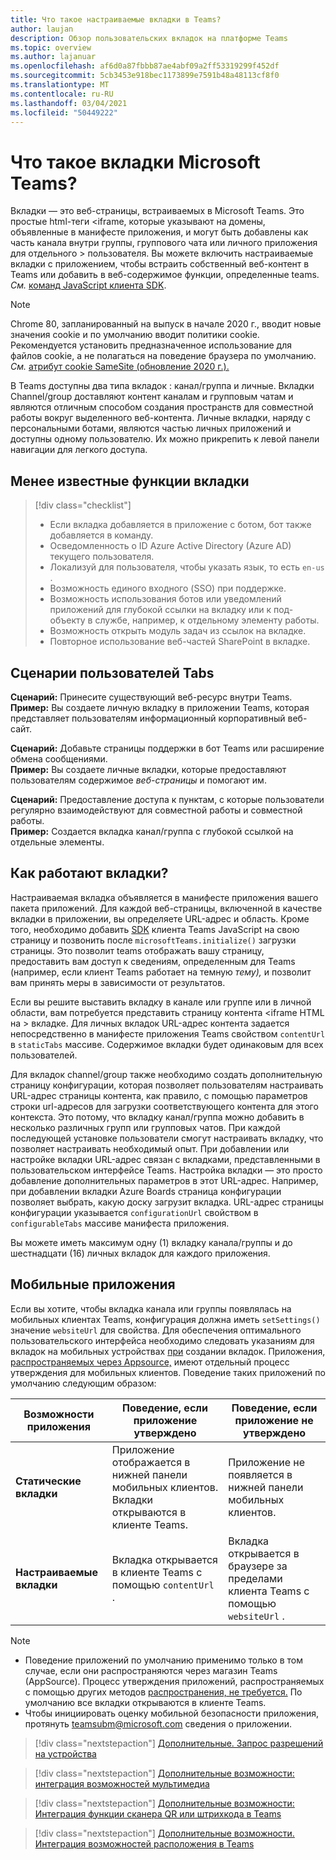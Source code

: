 ```yaml
---
title: Что такое настраиваемые вкладки в Teams?
author: laujan
description: Обзор пользовательских вкладок на платформе Teams
ms.topic: overview
ms.author: lajanuar
ms.openlocfilehash: af6d0a87fbbb87ae4abf09a2ff53319299f452df
ms.sourcegitcommit: 5cb3453e918bec1173899e7591b48a48113cf8f0
ms.translationtype: MT
ms.contentlocale: ru-RU
ms.lasthandoff: 03/04/2021
ms.locfileid: "50449222"
---
```

# <a name="what-are-microsoft-teams-tabs"></a>Что такое вкладки Microsoft Teams?

Вкладки — это веб-страницы, встраиваемых в Microsoft Teams. Это простые html-теги <iframe, которые указывают на домены, объявленные в манифесте приложения, и могут быть добавлены как часть канала внутри группы, группового чата или личного приложения для отдельного \> пользователя. Вы можете включить настраиваемые вкладки с приложением, чтобы встраить собственный веб-контент в Teams или добавить в веб-содержимое функции, определенные teams. *См.* [команд JavaScript клиента SDK](/javascript/api/overview/msteams-client).

> [!NOTE]
> Chrome 80, запланированный на выпуск в начале 2020 г., вводит новые значения cookie и по умолчанию вводит политики cookie. Рекомендуется установить предназначенное использование для файлов cookie, а не полагаться на поведение браузера по умолчанию. *См.* [атрибут cookie SameSite (обновление 2020 г.).](../resources/samesite-cookie-update.md)

В Teams доступны два типа вкладок : канал/группа и личные. Вкладки Channel/group доставляют контент каналам и групповым чатам и являются отличным способом создания пространств для совместной работы вокруг выделенного веб-контента. Личные вкладки, наряду с персональными ботами, являются частью личных приложений и доступны одному пользователю. Их можно прикрепить к левой панели навигации для легкого доступа.

## <a name="lesser-known-tab-features"></a>Менее известные функции вкладки

> [!div class="checklist"]
>
> * Если вкладка добавляется в приложение с ботом, бот также добавляется в команду.
> * Осведомленность о ID Azure Active Directory (Azure AD) текущего пользователя.
> * Локализуй для пользователя, чтобы указать язык, то есть `en-us` . 
> * Возможность единого входного (SSO) при поддержке.
> * Возможность использования ботов или уведомлений приложений для глубокой ссылки на вкладку или к под-объекту в службе, например, к отдельному элементу работы.
> * Возможность открыть модуль задач из ссылок на вкладке.
> * Повторное использование веб-частей SharePoint в вкладке.

## <a name="tabs-user-scenarios"></a>Сценарии пользователей Tabs

**Сценарий:** Принесите существующий веб-ресурс внутри Teams. \
**Пример:** Вы создаете личную вкладку в приложении Teams, которая представляет пользователям информационный корпоративный веб-сайт.

**Сценарий:** Добавьте страницы поддержки в бот Teams или расширение обмена сообщениями. \
**Пример:** Вы создаете личные  вкладки, которые предоставляют пользователям содержимое *веб-страницы* и помогают им.

**Сценарий:** Предоставление доступа к пунктам, с которые пользователи регулярно взаимодействуют для совместной работы и совместной работы. \
**Пример:** Создается вкладка канал/группа с глубокой ссылкой на отдельные элементы.

## <a name="how-do-tabs-work"></a>Как работают вкладки?

Настраиваемая вкладка объявляется в манифесте приложения вашего пакета приложений. Для каждой веб-страницы, включенной в качестве вкладки в приложении, вы определяете URL-адрес и область. Кроме того, необходимо добавить [SDK](/javascript/api/overview/msteams-client) клиента Teams JavaScript на свою страницу и позвонить после `microsoftTeams.initialize()` загрузки страницы. Это позволит teams отображать вашу страницу, предоставить вам доступ к сведениям, определенным для Teams (например, если клиент Teams работает на темную *тему),* и позволит вам принять меры в зависимости от результатов.

Если вы решите выставить вкладку в канале или группе или в личной области, вам потребуется представить страницу контента <iframe HTML на \> вкладке. [](~/tabs/how-to/create-tab-pages/content-page.md) Для личных вкладок URL-адрес контента задается непосредственно в манифесте приложения Teams свойством `contentUrl` в `staticTabs` массиве. Содержимое вкладки будет одинаковым для всех пользователей.

Для вкладок channel/group также необходимо создать дополнительную страницу конфигурации, которая позволяет пользователям настраивать URL-адрес страницы контента, как правило, с помощью параметров строки url-адресов для загрузки соответствующего контента для этого контекста. Это потому, что вкладку канал/группа можно добавить в несколько различных групп или групповых чатов. При каждой последующей установке пользователи смогут настраивать вкладку, что позволяет настраивать необходимый опыт. При добавлении или настройке вкладки URL-адрес связан с вкладками, представленными в пользовательском интерфейсе Teams. Настройка вкладки — это просто добавление дополнительных параметров в этот URL-адрес. Например, при добавлении вкладки Azure Boards страница конфигурации позволяет выбрать, какую доску загрузит вкладка. URL-адрес страницы конфигурации указывается  `configurationUrl` свойством в `configurableTabs` массиве манифеста приложения.

Вы можете иметь максимум одну (1) вкладку канала/группы и до шестнадцати (16) личных вкладок для каждого приложения.

## <a name="mobile-clients"></a>Мобильные приложения

Если вы хотите, чтобы вкладка канала или группы появлялась на мобильных клиентах Teams, конфигурация должна иметь `setSettings()` значение `websiteUrl` для свойства. Для обеспечения оптимального пользовательского интерфейса необходимо следовать указаниям для вкладок на мобильных устройствах [при](~/tabs/design/tabs-mobile.md) создании вкладок. Приложения, [распространяемых через Appsource,](~/concepts/deploy-and-publish/appsource/publish.md) имеют отдельный процесс утверждения для мобильных клиентов. Поведение таких приложений по умолчанию следующим образом:

| **Возможности приложения** | **Поведение, если приложение утверждено** | **Поведение, если приложение не утверждено** |
| --- | --- | --- |
| **Статические вкладки** | Приложение отображается в нижней панели мобильных клиентов. Вкладки открываются в клиенте Teams. | Приложение не появляется в нижней панели мобильных клиентов. |
| **Настраиваемые вкладки** | Вкладка открывается в клиенте Teams с помощью `contentUrl` . | Вкладка открывается в браузере за пределами клиента Teams с помощью `websiteUrl` . |


>[!NOTE]
>
>- Поведение приложений по умолчанию применимо только в том случае, если они распространяются через магазин Teams (AppSource). Процесс утверждения приложений, распространяемых с помощью других методов [распространения, не требуется.](~/concepts/deploy-and-publish/overview.md) По умолчанию все вкладки открываются в клиенте Teams.
>- Чтобы инициировать оценку мобильной безопасности приложения, протянуть teamsubm@microsoft.com сведения о приложении.

> [!div class="nextstepaction"]
> [Дополнительные. Запрос разрешений на устройства](../concepts/device-capabilities/native-device-permissions.md)

> [!div class="nextstepaction"]
> [Дополнительные возможности: интеграция возможностей мультимедиа](../concepts/device-capabilities/mobile-camera-image-permissions.md)

> [!div class="nextstepaction"]
> [Дополнительные возможности: Интеграция функции сканера QR или штрихкода в Teams](../concepts/device-capabilities/qr-barcode-scanner-capability.md)

> [!div class="nextstepaction"]
> [Дополнительные возможности. Интеграция возможностей расположения в Teams](../concepts/device-capabilities/location-capability.md)

